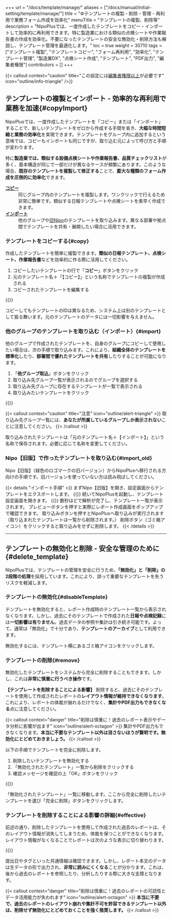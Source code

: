 +++
url = "/docs/template/manage/"
aliases = ["/docs/manual/initial-setting/template/manage/"]
title = "⚙テンプレートの複製・削除・管理 - 再利用で業務フォーム作成を効率化"
menuTitle = "テンプレートの複製、削除等"
description = "NipoPlusでは、一度作成したテンプレートをコピー・インポートして効率的に再利用できます。特に製造業における類似の点検シートや作業報告書の作成を効率化。不要になったテンプレートの安全な無効化・削除方法も解説し、テンプレート管理を最適化します。"
toc = true
weight = 30710
tags = ["テンプレート複製", "テンプレートコピー", "フォーム再利用", "効率化", "テンプレート管理", "製造業DX", "点検シート作成", "テンプレート", "PDF出力", "編集者権限"]
contributors = []
+++

{{< callout context="caution" title="この設定には[編集者権限以上](/docs/setup/staff-global/rank/#manager)が必要です" icon="outline/info-triangle" />}}

## テンプレートの複製とインポート - 効率的な再利用で業務を加速{#copyImport}

NipoPlusでは、一度作成したテンプレートを「コピー」または「インポート」することで、新しいテンプレートをゼロから作成する手間を省き、**大幅な時間短縮と業務の効率化**を実現できます。テンプレートをグループ内に追加するという意味では、コピーもインポートも同じですが、取り込む元によって呼び方と手順が変わります。

特に**製造業では、類似する設備点検シートや作業報告書、品質チェックリスト**が多く、基本構造が同じで一部だけが異なるケースが頻繁にあります。このような場合、**既存のテンプレートを複製して修正する**ことで、**膨大な種類のフォーム作成を圧倒的に効率化**できます。

<dl class="basic">
<dt><a href="#copy"><strong>コピー</strong></a></dt>
<dd>同じグループ内のテンプレートを複製します。ワンクリックで行えるため非常に簡単です。類似する日報テンプレートや点検シートを素早く作成できます。</dd>
<dt><a href="#import"><strong>インポート</strong></a></dt>
<dd>他のグループや<a href="/legacy/about/diff/">旧Nipo</a>のテンプレートを取り込みます。異なる部署や拠点間でテンプレートを共有・展開したい場合に活用できます。</dd>
</dl>

### テンプレートをコピーする{#copy}

作成したテンプレートを簡単に複製できます。**類似の日報テンプレート、点検シート、作業報告書**などを効率的に作る際に活用してください。

1.  コピーしたいテンプレートの行で「<strong>コピー</strong>」ボタンをクリック
1.  元のテンプレート名＋「【コピー】」という名称でテンプレートの複製が作成される
1.  コピーされたテンプレートを編集する

{{<icatch filename="img/copy" msg="コピーしたい日報テンプレートや点検シートの行で「コピー」ボタンをクリックします。類似フォームの作成が劇的に速くなります" alice="here">}}

コピーしてもテンプレートのIDは異なるため、システム上は別のテンプレートとして振る舞います。元のテンプレートのデータには一切影響を与えません。

### 他のグループのテンプレートを取り込む（インポート）{#import}

他のグループで作成されたテンプレートを、自身のグループにコピーして使用したい場合は、次の手順で取り込みます。これにより、**組織全体のテンプレートを標準化**したり、**部署間で優れたテンプレートを共有**したりすることが可能になります。

1.  「<strong>他グループ取込</strong>」ボタンをクリック
1.  取り込み先グループ一覧が表示されるのでグループを選択する
1.  取り込み先グループに存在するテンプレートが一覧で表示される
1.  取り込みたいテンプレートをクリック

{{<icatch filename="img/import" msg="他グループで作成された日報や点検シートのテンプレートを取り込めば、ゼロから作る手間が省け、組織全体の業務効率が向上します" alice="book">}}

{{< callout context="caution" title="注意" icon="outline/alert-triangle" >}}
取り込み先グループ一覧には、<strong>あなたが所属しているグループしか表示されない</strong>ことに注意してください。
{{< /callout >}}

取り込みされたテンプレートは「元のテンプレート名＋【インポート】」という名称で保存されます。必要に応じて名称を変更してください。

### Nipo【旧版】で作ったテンプレートを取り込む{#import_old}

Nipo【旧版】（緑色のロゴマークの旧バージョン）からNipoPlusへ移行される方向けの手順です。旧バージョンを使っていない方は読み飛ばしてください。

{{< details "インポート手順" >}}
まずNipo【旧版】を開き、設定画面からテンプレートをエクスポートします。
{{<iTablet filename="img/legacyTemplate-export" msg="旧バージョンのNipoからテンプレートをエクスポートする操作です" alice="here">}}
続いてNipoPlusを起動し、テンプレート設定画面を開きます。
{{<iTablet filename="img/legacyTemplate-import" msg="旧NipoのテンプレートをNipoPlusへインポートします。スムーズな移行をサポートします" alice="here">}}
数秒ほどで解析が完了し、テンプレート一覧が表示されます。
プレビューボタンを押すと実際にレポート作成画面をポップアップで確認できます。
取り込みボタンを押すとNipoPlusへ取り込みが実行されます（取り込まれたテンプレートは一覧から削除されます。）
削除ボタン（ゴミ箱アイコン）をクリックすると取り込みをせずに削除します。
{{< /details >}}

---

## テンプレートの無効化と削除 - 安全な管理のために{#delete_template}

NipoPlusでは、テンプレートの管理を安全に行うため、<strong>「無効化」と「削除」の2段階の処理</strong>を採用しています。これにより、誤って重要なテンプレートを失うリスクを軽減します。

### テンプレートの無効化{#disableTemplate}

テンプレートを無効化すると、レポート作成時のテンプレート一覧から表示されなくなります。しかし、過去にそのテンプレートで作成された**日報や点検記録**には**一切影響は有りません**。過去データの参照や集計は引き続き可能です。よって、通常は「無効化」で十分であり、**テンプレートのアーカイブ**として利用できます。

無効化するには、テンプレート横にあるゴミ箱アイコンをクリックします。

### テンプレートの削除{#remove}

無効化したテンプレートをシステムから完全に削除することもできます。しかし、これは**非常に慎重に行うべき操作**です。

**【テンプレートを削除することによる影響】**
削除すると、過去にそのテンプレートを使用して作成されたレポートの**レイアウト情報が維持できなくなります**。これにより、レポートの体裁が崩れるだけでなく、<strong>集計やPDF出力もできなくなる</strong>点に注意してください。

{{< callout context="danger" title="削除は慎重に！過去のレポート表示やデータ分析に影響が出ます" icon="outline/alert-octagon" >}}
集計やPDF出力もできなくなります。<strong>本当に不要なテンプレート以外は消さないほうが賢明です。無効化にとどめておきましょう。</strong>
{{< /callout >}}

以下の手順でテンプレートを完全に削除します。

1.  削除したいテンプレートを無効化する
1.  「無効化されたテンプレート」一覧から削除をクリックする
1.  確認メッセージを確認の上「OK」ボタンをクリック

{{<icatch filename="img/disable-template" msg="テンプレートを完全に削除するには、まず無効化し、その後「無効化されたテンプレート」一覧から削除という２段階の処理を行います" alice="ok">}}

「無効化されたテンプレート」一覧に移動します。ここから完全に削除したいテンプレートを選び「完全に削除」ボタンをクリックします。

### テンプレートを削除することによる影響の詳細{#effective}

前述の通り、削除したテンプレートを使用して作成された過去のレポートは、そのレイアウト情報が消失してしまうため、体裁を保つことができなくなります。
レイアウト情報がなくなることでレポートは次のような表示に切り替わります。

{{<icatch filename="img/report-raw-data" msg="テンプレートが削除されると、過去のレポートは項目名が消失し、生データ表示になります。暗号のように読みにくくなるためご注意ください。私（ヘルプキャラクター）が邪魔な時は×ボタンで消してね▶" alice="question">}}

提出日やタグといった共通情報は確認できます。しかし、レポート本文のデータは生データの形で出力され、**非常に読みにくくなる**ことが分かります。これは、後から過去のレポートを参照したり、分析したりする際に大きな支障となります。

{{< callout context="danger" title="削除は慎重に！過去のレポートの可読性とデータ活用能力が失われます" icon="outline/alert-octagon" >}}
<strong>本当に不要で、過去のレポートのレイアウト崩れや集計不可を許容できるテンプレート以外は、削除せず無効化にとどめておくことを強く推奨します。</strong>
{{< /callout >}}
